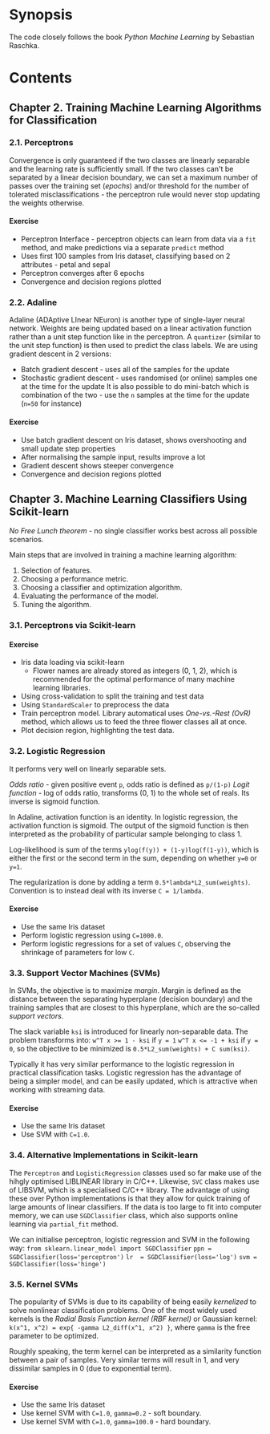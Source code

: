 # Synopsis

The code closely follows the book *Python Machine Learning* by Sebastian Raschka. 

# Contents

## Chapter 2. Training Machine Learning Algorithms for Classification

### 2.1. Perceptrons 
Convergence is only guaranteed if the two classes are linearly separable and the learning rate is sufficiently small. If the two classes can't be separated by a linear decision boundary, we can set a maximum number of passes over the training set (*epochs*) and/or threshold for the number of tolerated misclassifications - the perceptron rule would never stop updating the weights otherwise.

#### Exercise

- Perceptron Interface - perceptron objects can learn from data via a `fit` method, and make predictions via a separate `predict` method
- Uses first 100 samples from Iris dataset, classifying based on 2 attributes - petal and sepal
- Perceptron converges after 6 epochs
- Convergence and decision regions plotted

### 2.2. Adaline 
Adaline (ADAptive LInear NEuron) is another type of single-layer neural network. Weights are being updated based on a linear activation function rather than a unit step function like in the perceptron. A `quantizer` (similar to the unit step function) is then used to predict the class labels. We are using gradient descent in 2 versions:
- Batch gradient descent - uses all of the samples for the update
- Stochastic gradient descent - uses randomised (or online) samples one at the time for the update
It is also possible to do mini-batch which is combination of the two - use the `n` samples at the time for the update (`n=50` for instance)

#### Exercise

- Use batch gradient descent on Iris dataset, shows overshooting and small update step properties
- After normalising the sample input, results improve a lot
- Gradient descent shows steeper convergence
- Convergence and decision regions plotted

## Chapter 3. Machine Learning Classifiers Using Scikit-learn


*No Free Lunch theorem* - no single classifier works best across all possible scenarios.

Main steps that are involved in training a machine learning algorithm:
1. Selection of features.
2. Choosing a performance metric.
3. Choosing a classifier and optimization algorithm.
4. Evaluating the performance of the model.
5. Tuning the algorithm.

### 3.1. Perceptrons via Scikit-learn

#### Exercise
- Iris data loading via scikit-learn
  - Flower names are already stored as integers (0, 1, 2), which is recommended for the optimal performance of many machine learning libraries.
- Using cross-validation to split the training and test data
- Using `StandardScaler` to preprocess the data
- Train perceptron model. Library automatical uses *One-vs.-Rest (OvR)* method, which allows us to feed the three flower classes all at once.
- Plot decision region, highlighting the test data.

### 3.2. Logistic Regression

It performs very well on linearly separable sets. 

*Odds ratio* - given positive event `p`, odds ratio is defined as `p/(1-p)`
*Logit function* - log of odds ratio, transforms (0, 1) to the whole set of reals. Its inverse is sigmoid function.

In Adaline, activation function is an identity. In logistic regression, the activation function is sigmoid. The output of the sigmoid function is then interpreted as the probability of particular sample belonging to class 1.

Log-likelihood is sum of the terms `ylog(f(y)) + (1-y)log(f(1-y))`, which is either the first or the second term in the sum, depending on whether `y=0` or `y=1`.

The regularization is done by adding a term `0.5*lambda*L2_sum(weights)`. Convention is to instead deal with its inverse `C = 1/lambda`.

#### Exercise
- Use the same Iris dataset
- Perform logistic regression using `C=1000.0`.
- Perform logistic regressions for a set of values `C`, observing the shrinkage of parameters for low `C`.

### 3.3. Support Vector Machines (SVMs)

In SVMs, the objective is to maximize *margin*. Margin is defined as the distance between the separating hyperplane (decision boundary) and the training samples that are closest to this hyperplane, which are the so-called *support vectors*.

The slack variable `ksi` is introduced for linearly non-separable data. The problem transforms into:
`w^T x >= 1 - ksi` if `y = 1`
`w^T x <= -1 + ksi` if `y = 0`,
so the objective to be minimized is `0.5*L2_sum(weights) + C sum(ksi)`.

Typically it has very similar performance to the logistic regression in practical classification tasks. Logistic regression has the advantage of being a simpler model, and can be easily updated, which is attractive when working with streaming data.

#### Exercise
- Use the same Iris dataset
- Use SVM with `C=1.0`.

### 3.4. Alternative Implementations in Scikit-learn

The  `Perceptron` and `LogisticRegression` classes used so far make use of the hihgly optimised LIBLINEAR library in C/C++. Likewise, `SVC` class makes use of LIBSVM, which is a specialised C/C++ library. The advantage of using these over Python implementations is that they allow for quick training of large amounts of linear classifiers. If the data is too large to fit into computer memory, we can use `SGDClassifier` class, which also supports online learning via `partial_fit` method. 

We can initialise perceptron, logistic regression and SVM in the following way:
`from sklearn.linear_model import SGDClassifier`
`ppn = SGDClassifier(loss='perceptron')`
`lr  = SGDClassifier(loss='log')`
`svm = SGDClassifier(loss='hinge')`

### 3.5. Kernel SVMs

The popularity of SVMs is due to its capability of being easily *kernelized* to solve nonlinear classification problems. One of the most widely used kernels is the *Radial Basis Function kernel (RBF kernel)* or Gaussian kernel:
`k(x^1, x^2) = exp{ -gamma L2_diff(x^1, x^2) }`, where `gamma` is the free parameter to be optimized.

Roughly speaking, the term kernel can be interpreted as a similarity function between a pair of samples. Very similar terms will result in 1, and very dissimilar samples in 0 (due to exponential term).

#### Exercise
- Use the same Iris dataset
- Use kernel SVM with `C=1.0`, `gamma=0.2` - soft boundary.
- Use kernel SVM with `C=1.0`, `gamma=100.0` - hard boundary.





